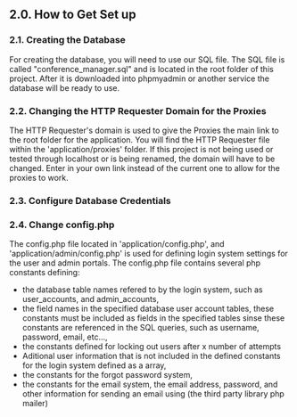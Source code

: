 ## 2.0. How to Get Set up



### 2.1. Creating the Database
For creating the database, you will need to use our SQL file. The SQL file is called "conference_manager.sql" and is located in the root folder of this project. After it is downloaded into phpmyadmin or another service the database will be ready to use.


### 2.2. Changing the HTTP Requester Domain for the Proxies
The HTTP Requester's domain is used to give the Proxies the main link to the root folder for the application. You will find the HTTP Requester file within the 'application/proxies' folder. 
If this project is not being used or tested through localhost or is being renamed, the domain will have to be changed. Enter in your own link instead of the current one to allow for the proxies to work.


### 2.3. Configure Database Credentials



### 2.4. Change config.php
The config.php file located in 'application/config.php', and 'application/admin/config.php' is used for defining login system settings for the user and admin portals. The config.php file contains several php constants defining:

* the database table names refered to by the login system, such as user_accounts, and admin_accounts,
* the field names in the specified database user account tables, these constants must be included as fields in the specified tables sinse these constants are referenced in the SQL queries, such as username, password, email, etc...,
* the constants defined for locking out users after x number of attempts
* Aditional user information that is not included in the defined constants for the login system defined as a array,
* the constants for the forgot password system,
* the constants for the email system, the email address, password, and other information for sending an email using (the third party library php mailer)
